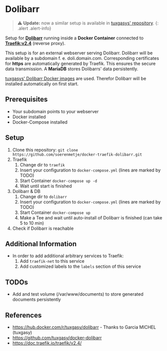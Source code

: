 # Dolibarr

> :warning: **Update:** now a similar setup is available in [tuxgasys' repository](https://github.com/tuxgasy/docker-dolibarr/tree/master/examples/with-rp-traefik).
{: .alert .alert-info}

Setup for [**Dolibarr**](https://www.dolibarr.org/) running inside a **Docker Container** connected to [**Traefik:v2.4**](https://doc.traefik.io/traefik/v2.4/) (reverse proxy). 

This setup is for an external webserver serving Dolibarr. 
Dolibarr will be available by a subdomain f. e. doli.domain.com. 
Corresponding certificates for **https** are automatically generated by Traefik. 
This ensures the secure data transmission. A **MariaDB** stores Dolibarrs' data persistently.

[tuxgasys' Dolibarr Docker images](https://hub.docker.com/r/tuxgasy/dolibarr) are used. 
Therefor Dolibarr will be installed automatically on first start.

## Prerequisites
- Your subdomain points to your webserver
- Docker installed
- Docker-Compose installed 

## Setup
1. Clone this repository: 
```git clone https://github.com/soerenmetje/docker-traefik-dolibarr.git```
2. Traefik
   1. Change dir to `traefik`
   2. Insert your configuration to `docker-compose.yml`  (lines are marked by TODO)
   3. Start Container ```docker-compose up -d```
   4. Wait until start is finished
3. Dolibarr & DB
   1. Change dir to `dolibarr`
   2. Insert your configuration to `docker-compose.yml`  (lines are marked by TODO)
   3. Start Container ```docker-compose up```
   4. Make a Tee and wait until auto-install of Dolibarr is finished (can take 5 to 10 min)
4. Check if Dolibarr is reachable
   
## Additional Information
- In order to add additional arbitrary services to Traefik:
   1. Add `traefik-net` to this service
   2. Add customized labels to the `labels` section of this service
## TODOs
- Add and test volume (/var/www/documents) to store generated documents persistently

## References
- https://hub.docker.com/r/tuxgasy/dolibarr - Thanks to Garcia MICHEL (tuxgasy)
- https://github.com/tuxgasy/docker-dolibarr 
- https://doc.traefik.io/traefik/v2.4/